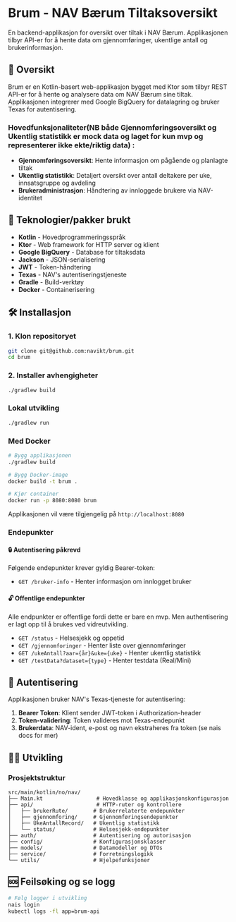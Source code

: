 # Brum - NAV Bærum Tiltaksoversikt

En backend-applikasjon for oversikt over tiltak i NAV Bærum. Applikasjonen tilbyr API-er for å hente data om gjennomføringer, ukentlige antall og brukerinformasjon.

## 🎯 Oversikt

Brum er en Kotlin-basert web-applikasjon bygget med Ktor som tilbyr REST API-er for å hente og analysere data om NAV Bærum sine tiltak. Applikasjonen integrerer med Google BigQuery for datalagring og bruker Texas for autentisering.

### Hovedfunksjonaliteter(NB både Gjennomføringsoversikt og Ukentlig statistikk er mock data og laget for kun mvp og representerer ikke ekte/riktig data) :
- **Gjennomføringsoversikt**: Hente informasjon om pågående og planlagte tiltak
- **Ukentlig statistikk**: Detaljert oversikt over antall deltakere per uke, innsatsgruppe og avdeling
- **Brukeradministrasjon**: Håndtering av innloggede brukere via NAV-identitet

## 🚀 Teknologier/pakker brukt 

- **Kotlin** - Hovedprogrammeringsspråk
- **Ktor** - Web framework for HTTP server og klient
- **Google BigQuery** - Database for tiltaksdata
- **Jackson** - JSON-serialisering
- **JWT** - Token-håndtering
- **Texas** - NAV's autentiseringstjeneste
- **Gradle** - Build-verktøy
- **Docker** - Containerisering


## 🛠 Installasjon

### 1. Klon repositoryet
```bash
git clone git@github.com:navikt/brum.git
cd brum
```

### 2. Installer avhengigheter
```bash
./gradlew build
```

### Lokal utvikling
```bash
./gradlew run
```

### Med Docker
```bash
# Bygg applikasjonen
./gradlew build

# Bygg Docker-image
docker build -t brum .

# Kjør container
docker run -p 8080:8080 brum
```

Applikasjonen vil være tilgjengelig på `http://localhost:8080`


### Endepunkter

#### 🔒 Autentisering påkrevd
Følgende endepunkter krever gyldig Bearer-token:

- `GET /bruker-info` - Henter informasjon om innlogget bruker

#### 🔓 Offentlige endepunkter
Alle endpunkter er offentlige fordi dette er bare en mvp. Men authentisering er lagt opp til å brukes ved vidreutvikling. 
- `GET /status` - Helsesjekk og oppetid
- `GET /gjennomforinger` - Henter liste over gjennomføringer
- `GET /ukeAntall?aar={år}&uke={uke}` - Henter ukentlig statistikk
- `GET /testData?dataset={type}` - Henter testdata (Real/Mini)

## 🔐 Autentisering

Applikasjonen bruker NAV's Texas-tjeneste for autentisering:

1. **Bearer Token**: Klient sender JWT-token i Authorization-header
2. **Token-validering**: Token valideres mot Texas-endepunkt
3. **Brukerdata**: NAV-ident, e-post og navn ekstraheres fra token
(se nais docs for mer)


## 👨‍💻 Utvikling

### Prosjektstruktur
```
src/main/kotlin/no/nav/
├── Main.kt                 # Hovedklasse og applikasjonskonfigurasjon
├── api/                    # HTTP-ruter og kontrollere
│   ├── brukerRute/        # Brukerrelaterte endepunkter
│   ├── gjennomforing/     # Gjennomføringsendepunkter
│   ├── UkeAntallRecord/   # Ukentlig statistikk
│   └── status/            # Helsesjekk-endepunkter
├── auth/                  # Autentisering og autorisasjon
├── config/                # Konfigurasjonsklasser
├── models/                # Datamodeller og DTOs
├── service/               # Forretningslogikk
└── utils/                 # Hjelpefunksjoner
```



## 🆘 Feilsøking og se logg
```bash
# Følg logger i utvikling
nais login
kubectl logs -fl app=brum-api

